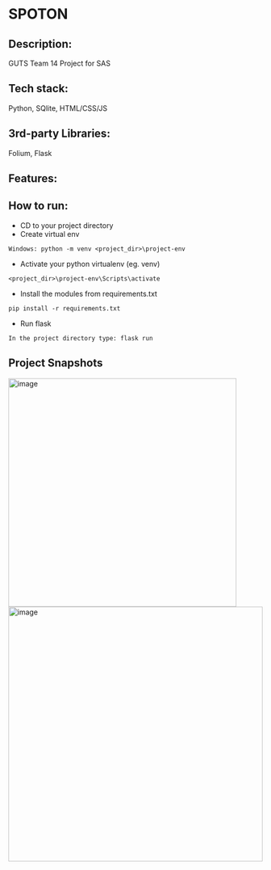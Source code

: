 # SPOTON
## Description:
GUTS Team 14 Project for SAS
## Tech stack:
Python, SQlite, HTML/CSS/JS
## 3rd-party Libraries:
Folium, Flask
## Features:

## How to run:
- CD to your project directory
- Create virtual env
```
Windows: python -m venv <project_dir>\project-env
```
- Activate your python virtualenv (eg. venv)
```
<project_dir>\project-env\Scripts\activate
```
- Install the modules from requirements.txt
```
pip install -r requirements.txt
```
- Run flask
```
In the project directory type: flask run
```

## Project Snapshots
<img width="452" alt="image" src="https://user-images.githubusercontent.com/77936767/153669880-1f41d8da-20c0-49f2-bc30-e6ea96a93cda.png">
<img width="504" alt="image" src="https://user-images.githubusercontent.com/77936767/153669988-99c3d29c-25b6-4f74-8343-d1b1f9f1b9c7.png">
